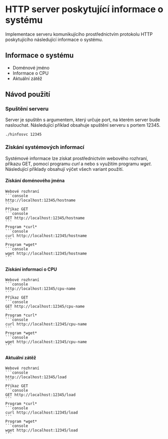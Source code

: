 # HTTP server poskytující informace o systému
Implementace serveru komunikujícího prostřednictvím protokolu HTTP poskytujícího následující informace o systému.

## Informace o systému
- Doménové jméno
- Informace o CPU
- Aktuální zátěž

## Návod použití

### Spuštění serveru
Server je spuštěn s argumentem, který určuje port, na kterém server bude naslouchat. Následující příklad obsahuje spuštění serveru s portem 12345.
```console
./hinfosvc 12345
```

### Získání systémových informací
Systémové informace lze získat prostřednictvím webového rozhraní, příkazu GET, pomocí programu *curl* a nebo s využitím programu *wget*. Následující příklady obsahují výčet všech variant použití.
	
#### Získání doménového jména
	
	Webové rozhraní
	```console
	http://localhost:12345/hostname
	```
	Příkaz GET
	```console
	GET http://localhost:12345/hostname
	```
	Program *curl*
	```console
	curl http://localhost:12345/hostname
	```
	Program *wget*
	```console
	wget http://localhost:12345/hostname
	```
#### Získání informací o CPU
	
	Webové rozhraní
	```console
	http://localhost:12345/cpu-name
	```
	Příkaz GET
	```console
	GET http://localhost:12345/cpu-name
	```
	Program *curl*
	```console
	curl http://localhost:12345/cpu-name
	```
	Program *wget*
	```console
	wget http://localhost:12345/cpu-name
	```
	
#### Aktuální zátěž
	
	Webové rozhraní
	```console
	http://localhost:12345/load
	```
	Příkaz GET
	```console
	GET http://localhost:12345/load
	```
	Program *curl*
	```console
	curl http://localhost:12345/load
	```
	Program *wget*
	```console
	wget http://localhost:12345/load
	```
